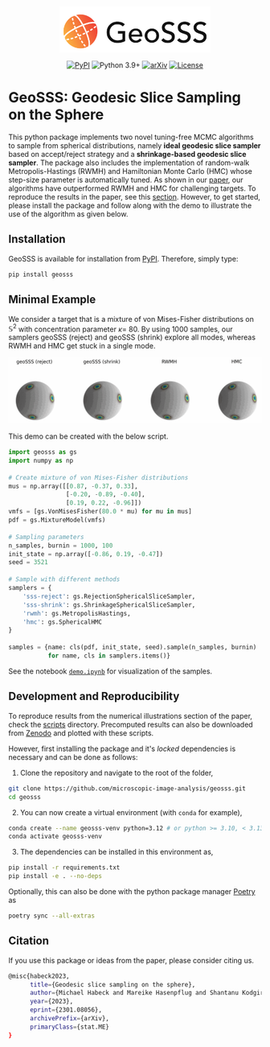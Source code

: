 <p align="center">
<img src="https://raw.githubusercontent.com/microscopic-image-analysis/geosss/927ff8c8187b88a1a72725c4e450ae0f0523431b/assets/logo.svg" width="300">
</p>

<div align="center">

  [![PyPI](https://img.shields.io/pypi/v/geosss)](https://pypi.org/project/geosss/)
  ![Python 3.9+](https://img.shields.io/badge/python-3.9+-green.svg)
  [![arXiv](https://img.shields.io/badge/DOI-10.1038%2Fs41586--020--2649--2-blue)](
  https://doi.org/10.48550/arXiv.2301.08056)
  [![License](https://img.shields.io/badge/License-BSD_3--Clause-purple.svg)](https://opensource.org/licenses/BSD-3-Clause)

</div>

# GeoSSS: Geodesic Slice Sampling on the Sphere

This python package implements two novel tuning-free MCMC algorithms to sample from spherical distributions, namely **ideal geodesic slice sampler** based on accept/reject strategy and a **shrinkage-based geodesic slice sampler**. The package also includes the implementation of random-walk Metropolis-Hastings (RWMH) and Hamiltonian Monte Carlo (HMC) whose step-size parameter is automatically tuned. As shown in our [paper](https://doi.org/10.48550/arXiv.2301.08056), our algorithms have outperformed RWMH and HMC for challenging targets. To reproduce the results in the paper, see this [section](#development-and-reproducibility). However, to get started, please install the package and follow along with the demo to illustrate the use of the algorithm as given below. 


## Installation

GeoSSS is available for installation from [PyPI](https://pypi.org/project/geosss/). Therefore, simply type:

```bash
pip install geosss
```

## Minimal Example

We consider a target that is a mixture of von Mises-Fisher distributions on $\mathbb{S}^2$ with concentration parameter $\kappa=$ 80. By using 1000 samples, our samplers geoSSS (reject) and geoSSS (shrink) explore all modes, whereas RWMH and HMC get stuck in a single mode. 

<p align="center">
<img src="https://github.com/microscopic-image-analysis/geosss/blob/1ed528f2b708cfc8b88bd78bd8f210e6a0d6372a/assets/animation_vMF.gif" width="1000">
</p>

This demo can be created with the below script.
```python
import geosss as gs
import numpy as np

# Create mixture of von Mises-Fisher distributions
mus = np.array([[0.87, -0.37, 0.33],
                [-0.20, -0.89, -0.40],
                [0.19, 0.22, -0.96]])
vmfs = [gs.VonMisesFisher(80.0 * mu) for mu in mus]
pdf = gs.MixtureModel(vmfs)

# Sampling parameters
n_samples, burnin = 1000, 100
init_state = np.array([-0.86, 0.19, -0.47])
seed = 3521

# Sample with different methods
samplers = {
    'sss-reject': gs.RejectionSphericalSliceSampler,
    'sss-shrink': gs.ShrinkageSphericalSliceSampler,
    'rwmh': gs.MetropolisHastings,                   
    'hmc': gs.SphericalHMC
}

samples = {name: cls(pdf, init_state, seed).sample(n_samples, burnin) 
           for name, cls in samplers.items()}
```
See the notebook [`demo.ipynb`](demo.ipynb) for visualization of the samples.

## Development and Reproducibility

To reproduce results from the numerical illustrations section of the paper, check the [scripts](scripts/) directory. Precomputed results can also be downloaded from [Zenodo](https://doi.org/10.5281/zenodo.8287302) and plotted with these scripts.

However, first installing the package and it's *locked* dependencies is necessary and can be done as follows:

1. Clone the repository and navigate to the root of the folder,

```bash
git clone https://github.com/microscopic-image-analysis/geosss.git
cd geosss
```

2. You can now create a virtual environment (with `conda` for example),

```bash
conda create --name geosss-venv python=3.12 # or python >= 3.10, < 3.13
conda activate geosss-venv
```

3. The dependencies can be installed in this environment as,
```bash
pip install -r requirements.txt
pip install -e . --no-deps
```

Optionally, this can also be done with the python package manager [Poetry](https://python-poetry.org/docs/#installing-with-the-official-installer) as

```bash
poetry sync --all-extras
```

## Citation

If you use this package or ideas from the paper, please consider citing us.
```bash
@misc{habeck2023,
      title={Geodesic slice sampling on the sphere}, 
      author={Michael Habeck and Mareike Hasenpflug and Shantanu Kodgirwar and Daniel Rudolf},
      year={2023},
      eprint={2301.08056},
      archivePrefix={arXiv},
      primaryClass={stat.ME}
}
```

